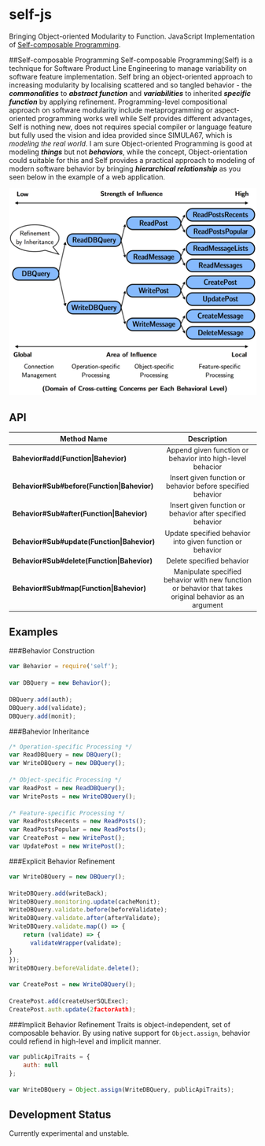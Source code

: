 # self-js
Bringing Object-oriented Modularity to Function. JavaScript Implementation of [Self-composable Programming](https://github.com/hiun/self). 

##Self-composable Programming
Self-composable Programming(Self) is a technique for Software Product Line Engineering to manage variability on software feature implementation. Self bring an object-oriented approach to increasing modularity by localising scattered and so tangled behavior - the ***commonalities*** to ***abstract function*** and ***variabilities*** to inherited ***specific function*** by applying refinement. Programming-level compositional approach on software modularity include metaprogramming or aspect-oriented programming works well while Self provides different advantages, Self is nothing new, does not requires special compiler or language feature but fully used the vision and idea provided since SIMULA67, which is *modeling the real world*. I am sure Object-oriented Programming is good at modeling ***things*** but not ***behaviors***, while the concept, Object-orientation could suitable for this and Self provides a practical approach to modeling of modern software behavior by bringing ***hierarchical relationship*** as you seen below in the example of a web application.

![hierarchical relationship](rel.png)

## API
| **Method Name** | **Description** |
| ------------- |:-------------:|
|**Bahevior#add(Function\|Bahevior)** | Append given function or behavior into high-level behacior|
|**Behavior#Sub#before(Function\|Bahevior)** | Insert given function or behavior before specified behavior|
|**Behavior#Sub#after(Function\|Bahevior)** | Insert given function or behavior after specified behavior|
|**Behavior#Sub#update(Function\|Bahevior)** | Update specified behavior into given function or behavior|
|**Behavior#Sub#delete(Function\|Bahevior)** | Delete specified behavior|
|**Behavior#Sub#map(Function\|Bahevior)** | Manipulate specified behavior with new function or behavior that takes original behavior as an argument|

## Examples

###Behavior Construction
```javascript
var Behavior = require('self');

var DBQuery = new Behavior();

DBQuery.add(auth);
DBQuery.add(validate);
DBQuery.add(monit);
```

###Bahevior Inheritance
```javascript
/* Operation-specific Processing */
var ReadDBQuery = new DBQuery();
var WriteDBQuery = new DBQuery();

/* Object-specific Processing */
var ReadPost = new ReadDBQuery();
var WritePosts = new WriteDBQuery();

/* Feature-specific Processing */
var ReadPostsRecents = new ReadPosts();
var ReadPostsPopular = new ReadPosts();
var CreatePost = new WritePost();
var UpdatePost = new WritePost();
```


###Explicit Behavior Refinement
```javascript
var WriteDBQuery = new DBQuery();

WriteDBQuery.add(writeBack);
WriteDBQuery.monitoring.update(cacheMonit);
WriteDBQuery.validate.before(beforeValidate);
WriteDBQuery.validate.after(afterValidate);
WriteDBQuery.validate.map(() => {
    return (validate) => {
      validateWrapper(validate);
}
});
WriteDBQuery.beforeValidate.delete();

var CreatePost = new WriteDBQuery();

CreatePost.add(createUserSQLExec);
CreatePost.auth.update(2factorAuth);
```


###Implicit Behavior Refinement
Traits is object-independent, set of composable behavior. By using native support for `Object.assign`, behavior could refiend in high-level and implicit manner. 

```javascript
var publicApiTraits = {
    auth: null
};

var WriteDBQuery = Object.assign(WriteDBQuery, publicApiTraits);
```

## Development Status
Currently experimental and unstable.